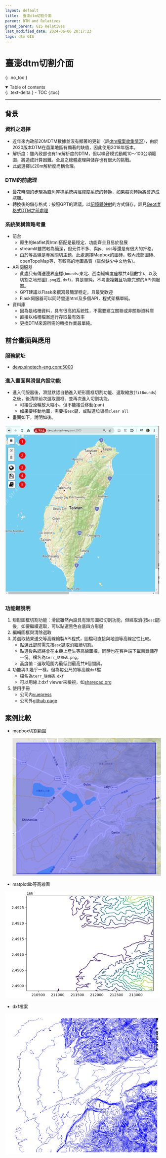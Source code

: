 ```yaml
---
layout: default
title:  臺澎dtm切割介面
parent: DTM and Relatives
grand_parent: GIS Relatives
last_modified_date: 2024-06-06 20:17:23
tags: dtm GIS
---
```


# 臺澎dtm切割介面
{: .no_toc }

<details open markdown="block">
  <summary>
    Table of contents
  </summary>
  {: .text-delta }
- TOC
{:toc}
</details>

---
## 背景

### 資料之選擇

- 近年來內政部20MDTM數據並沒有顯著的更新（詳[dtm檔案收集情況](./dtm_info.md)），由於2020版本DTM在苗栗地區有顯著的缺值，因此使用2018年版本。
- 解析度：雖內政部也有1m解析度的DTM，但以噪音模式動輒10～100公頃範圍，將造成計算困難。全島之總體處理與儲存也有很大的挑戰。
- 此處選擇以20m解析度尚稱合理。

### DTM的前處理

- 最花時間的步驟為直角座標系統與經緯度系統的轉換，如果每次轉換將會造成瓶頸。
- 轉換後的儲存格式：按照GPT的建議，以[記憶體映射](https://numpy.org/doc/stable/reference/generated/numpy.memmap.html)的方式儲存，詳見[Geotiff格式DTM之前處理](./img2mem.md)

### 系統架構策略考量

- 前台
  - 原生的leaflet與html搭配是最穩定、功能齊全且易於發展
  - streamlit雖然較為簡潔，但元件不多、與js、css等還是有很大的扞格。
  - 由於等高線是專案關切主題，此處選擇Mapbox的圖磚，較內政部圖磚、openTopoMap等，有較高的地圖品質（雖然缺少中文地名）。
- API伺服器
  - 此處只有傳送邊界座標(`bounds`:東北、西南經緯度座標共4個數字)、以及切割之地形圖(`.png`或`.dxf`)，算是單純，不考慮複雜且功能完整的API伺服器。
  - GPT建議以Flask來撰寫最簡潔穩定，且最受歡迎
  - Flask伺服器可以同時營運html及多個API，程式架構單純。
- 資料庫
  - 因為是格柵資料，具有很高的系統性，不需要建立關聯或非關聯資料庫
  - 直接以格柵檔案進行存取最有效率
  - 更換DTM來源所需的轉換作業最單純。

## 前台畫面與應用

### 服務網址

- [devp.sinotech-eng.com:5000](http://devp.sinotech-eng.com:5000)

### 進入畫面與滑鼠內設功能

- 進入伺服器後，滑鼠默認自動進入矩形圖框切割功能、選取縮放(`fitBounds`)之後，後清除前次選取圖框、並再次進入切割功能。
  - 可接受滾輪放大縮小、但不能接受移動(pan)
  - 如果要移動地圖，需要按`esc`鍵、或點選垃圾桶`clear all`
- 畫面如下，說明如後。

![](../../_posts/2024-06-06-17-50-49.png)

### 功能鍵說明

1. 矩形圖框切割功能：滑鼠雖然內設具有矩形圖框切割功能，但經取消(按`esc`鍵)後，如要繼續選取，可以點選黑色白底四方形鍵
2. 編輯圖框與清除選取
3. 將選取結果送交等高線繪製API程式，圖檔可直接與地圖等高線定性比較。
   - 點選此鍵前需先按`esc`鍵取消繼續切割。
   - 點選後系統將會在主機上產生等高線圖檔，同時也在客戶端下載目錄儲存一份。檔名為`terr_隨機碼.png`。
   - 高度值：選取範圍內最低到最高共9個間隔。
4. 功能與3.幾乎一樣，但為每公尺的等高線`dxf`檔
   - 檔名為`terr_隨機碼.dxf`
   - 可以用線上dxf viewer來檢視，如[sharecad.org](https://sharecad.org/)
5. 使用手冊
   - 公司內[vuepress]()
   - 公司外[github page]()

## 案例比較

- mapbox切割範圍

  ![](../../_posts/2024-06-06-10-27-25.png)

- matplotlib等高線圖

![](../../_posts/2024-06-06-12-01-09.png)

- dxf檔案

![](../../_posts/2024-06-06-16-06-34.png)